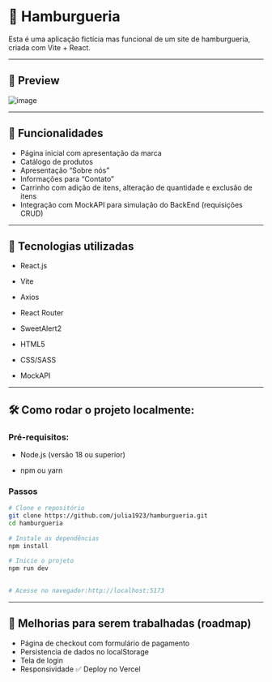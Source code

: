 # 🍔 Hamburgueria

Esta é uma aplicação fictícia mas funcional de um site de hamburgueria, criada com Vite + React.

---

## 📸 Preview

![image](https://github.com/user-attachments/assets/b62b5f32-ca84-4415-b015-365bfda664eb)

---

## 🚀 Funcionalidades

- Página inicial com apresentação da marca
- Catálogo de produtos
- Apresentação “Sobre nós”
- Informações para “Contato”
- Carrinho com adição de itens, alteração de quantidade e exclusão de itens
- Integração com MockAPI para simulação do BackEnd (requisições CRUD)

---

## 🧪 Tecnologias utilizadas

- React.js

- Vite

- Axios

- React Router

- SweetAlert2

- HTML5

- CSS/SASS

- MockAPI

---

## 🛠️ Como rodar o projeto localmente:

### Pré-requisitos:

- Node.js (versão 18 ou superior)

- npm ou yarn

### Passos

```bash
# Clone e repositório
git clone https://github.com/julia1923/hamburgueria.git
cd hamburgueria
    
# Instale as dependências
npm install
    
# Inicie o projeto
npm run dev
    

# Acesse no navegador:http://localhost:5173
```    
---

## 📌 Melhorias para serem trabalhadas (roadmap)

- Página de checkout com formulário de pagamento
- Persistencia de dados no localStorage
- Tela de login
- Responsividade
✅ Deploy no Vercel
